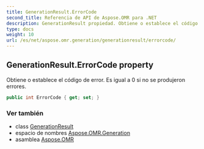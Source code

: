 ```yaml
---
title: GenerationResult.ErrorCode
second_title: Referencia de API de Aspose.OMR para .NET
description: GenerationResult propiedad. Obtiene o establece el código de error. Es igual a 0 si no se produjeron errores.
type: docs
weight: 10
url: /es/net/aspose.omr.generation/generationresult/errorcode/
---
```

## GenerationResult.ErrorCode property

Obtiene o establece el código de error. Es igual a 0 si no se produjeron errores.

```csharp
public int ErrorCode { get; set; }
```

### Ver también

* class [GenerationResult](../)
* espacio de nombres [Aspose.OMR.Generation](../../generationresult/)
* asamblea [Aspose.OMR](../../../)


